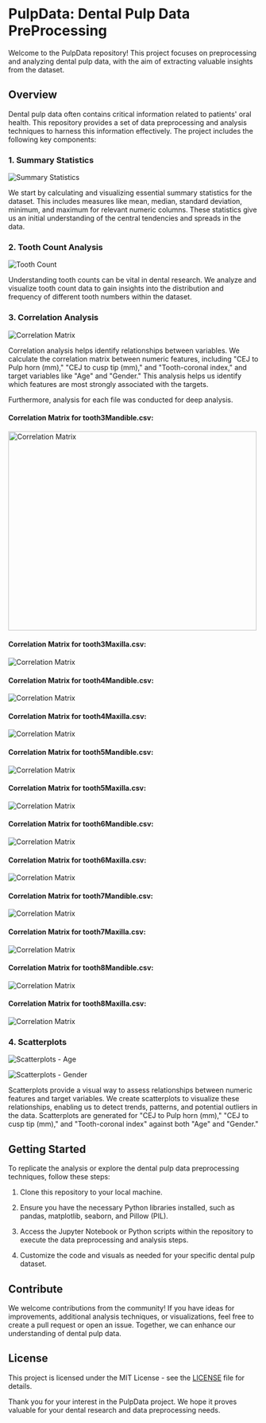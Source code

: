 # PulpData: Dental Pulp Data PreProcessing

Welcome to the PulpData repository! This project focuses on preprocessing and analyzing dental pulp data, with the aim of extracting valuable insights from the dataset.

## Overview

Dental pulp data often contains critical information related to patients' oral health. This repository provides a set of data preprocessing and analysis techniques to harness this information effectively. The project includes the following key components:

### 1. Summary Statistics

![Summary Statistics](images/summary_statistics.png)

We start by calculating and visualizing essential summary statistics for the dataset. This includes measures like mean, median, standard deviation, minimum, and maximum for relevant numeric columns. These statistics give us an initial understanding of the central tendencies and spreads in the data.

### 2. Tooth Count Analysis

![Tooth Count](images/tooth_count.png)

Understanding tooth counts can be vital in dental research. We analyze and visualize tooth count data to gain insights into the distribution and frequency of different tooth numbers within the dataset.

### 3. Correlation Analysis

![Correlation Matrix](images/correlation_matrix.png)

Correlation analysis helps identify relationships between variables. We calculate the correlation matrix between numeric features, including "CEJ to Pulp horn (mm)," "CEJ to cusp tip (mm)," and "Tooth-coronal index," and target variables like "Age" and "Gender." This analysis helps us identify which features are most strongly associated with the targets.

Furthermore, analysis for each file was conducted for deep analysis.

#### Correlation Matrix for tooth3Mandible.csv:

<img src="images/correlation_matrix_tooth3Mandible.csv.png" alt="Correlation Matrix" width="500" height="400">

#### Correlation Matrix for tooth3Maxilla.csv:

![Correlation Matrix](images/correlation_matrix_tooth3Maxilla.csv.png)

#### Correlation Matrix for tooth4Mandible.csv:

![Correlation Matrix](images/correlation_matrix_tooth4Mandible.csv.png)

#### Correlation Matrix for tooth4Maxilla.csv:

![Correlation Matrix](images/correlation_matrix_tooth4Maxilla.csv.png)

#### Correlation Matrix for tooth5Mandible.csv:

![Correlation Matrix](images/correlation_matrix_tooth5Mandible.csv.png)

#### Correlation Matrix for tooth5Maxilla.csv:

![Correlation Matrix](images/correlation_matrix_tooth5Maxilla.csv.png)

#### Correlation Matrix for tooth6Mandible.csv:

![Correlation Matrix](images/correlation_matrix_tooth6Mandible.csv.png)

#### Correlation Matrix for tooth6Maxilla.csv:

![Correlation Matrix](images/correlation_matrix_tooth6Maxilla.csv.png)

#### Correlation Matrix for tooth7Mandible.csv:

![Correlation Matrix](images/correlation_matrix_tooth7Mandible.csv.png)

#### Correlation Matrix for tooth7Maxilla.csv:

![Correlation Matrix](images/correlation_matrix_tooth7Maxilla.csv.png)

#### Correlation Matrix for tooth8Mandible.csv:

![Correlation Matrix](images/correlation_matrix_tooth8Mandible.csv.png)

#### Correlation Matrix for tooth8Maxilla.csv:

![Correlation Matrix](images/correlation_matrix_tooth8Maxilla.csv.png)

### 4. Scatterplots

![Scatterplots - Age](images/scatterplots_age.png)

![Scatterplots - Gender](images/scatterplots_gender.png)

Scatterplots provide a visual way to assess relationships between numeric features and target variables. We create scatterplots to visualize these relationships, enabling us to detect trends, patterns, and potential outliers in the data. Scatterplots are generated for "CEJ to Pulp horn (mm)," "CEJ to cusp tip (mm)," and "Tooth-coronal index" against both "Age" and "Gender."

## Getting Started

To replicate the analysis or explore the dental pulp data preprocessing techniques, follow these steps:

1. Clone this repository to your local machine.

2. Ensure you have the necessary Python libraries installed, such as pandas, matplotlib, seaborn, and Pillow (PIL).

3. Access the Jupyter Notebook or Python scripts within the repository to execute the data preprocessing and analysis steps.

4. Customize the code and visuals as needed for your specific dental pulp dataset.

## Contribute

We welcome contributions from the community! If you have ideas for improvements, additional analysis techniques, or visualizations, feel free to create a pull request or open an issue. Together, we can enhance our understanding of dental pulp data.

## License

This project is licensed under the MIT License - see the [LICENSE](LICENSE) file for details.

Thank you for your interest in the PulpData project. We hope it proves valuable for your dental research and data preprocessing needs.
